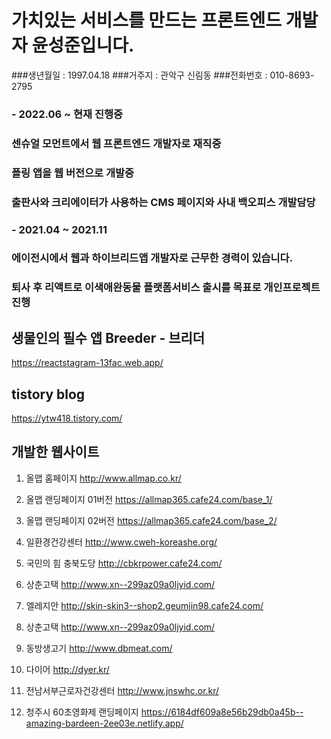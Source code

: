 # 가치있는 서비스를 만드는 프론트엔드 개발자 윤성준입니다.

###생년월일 : 1997.04.18
###거주지 : 관악구 신림동
###전화번호 : 010-8693-2795


### - 2022.06 ~ 현재 진행중

### 센슈얼 모먼트에서 웹 프론트엔드 개발자로 재직중

### 플링 앱을 웹 버전으로 개발중

###  출판사와 크리에이터가 사용하는 CMS 페이지와 사내 백오피스 개발담당



### - 2021.04 ~ 2021.11

### 에이전시에서 웹과 하이브리드앱 개발자로 근무한 경력이 있습니다.

### 퇴사 후 리액트로 이색애완동물 플랫폼서비스 출시를 목표로 개인프로젝트 진행

## 생물인의 필수 앱 Breeder - 브리더
https://reactstagram-13fac.web.app/


## tistory blog
https://ytw418.tistory.com/

## 개발한 웹사이트

1. 올맵 홈페이지
http://www.allmap.co.kr/

2. 올맵 랜딩페이지 01버전
https://allmap365.cafe24.com/base_1/

3. 올맵 랜딩페이지 02버전
https://allmap365.cafe24.com/base_2/

4. 일환경건강센터
http://www.cweh-koreashe.org/

5. 국민의 힘 충북도당
http://cbkrpower.cafe24.com/

6. 상춘고택
http://www.xn--299az09a0ljyid.com/

7. 엘레지안 
http://skin-skin3--shop2.geumjin98.cafe24.com/

8. 상춘고택
http://www.xn--299az09a0ljyid.com/

9. 동방생고기
http://www.dbmeat.com/

10. 다이어
http://dyer.kr/

10. 전남서부근로자건강센터
http://www.jnswhc.or.kr/

11. 청주시 60초영화제 랜딩페이지
 https://6184df609a8e56b29db0a45b--amazing-bardeen-2ee03e.netlify.app/

